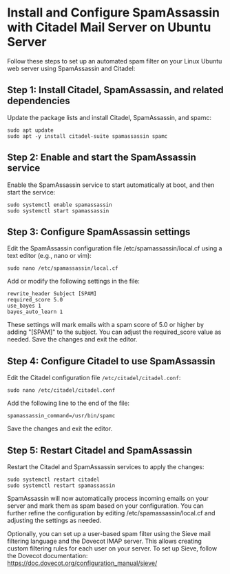# Install and Configure SpamAssassin with Citadel Mail Server on Ubuntu Server

Follow these steps to set up an automated spam filter on your Linux Ubuntu web server using SpamAssassin and Citadel:

## Step 1: Install Citadel, SpamAssassin, and related dependencies

Update the package lists and install Citadel, SpamAssassin, and spamc:

```shell
sudo apt update
sudo apt -y install citadel-suite spamassassin spamc
```

## Step 2: Enable and start the SpamAssassin service

Enable the SpamAssassin service to start automatically at boot, and then start the service:

```shell
sudo systemctl enable spamassassin
sudo systemctl start spamassassin
```

## Step 3: Configure SpamAssassin settings

Edit the SpamAssassin configuration file /etc/spamassassin/local.cf using a text editor (e.g., nano or vim):

```shell
sudo nano /etc/spamassassin/local.cf
```

Add or modify the following settings in the file:

```shell
rewrite_header Subject [SPAM]
required_score 5.0
use_bayes 1
bayes_auto_learn 1
```

These settings will mark emails with a spam score of 5.0 or higher by adding "[SPAM]" to the subject. You can adjust the required_score value as needed. Save the changes and exit the editor.
## Step 4: Configure Citadel to use SpamAssassin

Edit the Citadel configuration file `/etc/citadel/citadel.conf`:

```shell
sudo nano /etc/citadel/citadel.conf
```

Add the following line to the end of the file:

```shell
spamassassin_command=/usr/bin/spamc
```

Save the changes and exit the editor.

## Step 5: Restart Citadel and SpamAssassin

Restart the Citadel and SpamAssassin services to apply the changes:

```shell
sudo systemctl restart citadel
sudo systemctl restart spamassassin
```

SpamAssassin will now automatically process incoming emails on your server and mark them as spam based on your configuration. You can further refine the configuration by editing /etc/spamassassin/local.cf and adjusting the settings as needed.

Optionally, you can set up a user-based spam filter using the Sieve mail filtering language and the Dovecot IMAP server. This allows creating custom filtering rules for each user on your server. To set up Sieve, follow the Dovecot documentation: https://doc.dovecot.org/configuration_manual/sieve/
